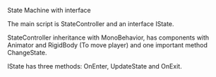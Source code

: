 State Machine with interface

The main script is StateController and an interface IState.

StateController inheritance with MonoBehavior, has components with Animator and RigidBody (To move player) and one important method ChangeState.

IState has three methods: OnEnter, UpdateState and OnExit.
